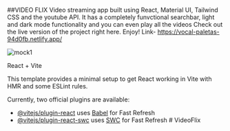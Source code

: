 ##VIDEO FLIX
Video streaming app built using React, Material UI, Tailwind CSS and the youtube API. It has a completely funvctional searchbar, light and dark mode functionality and you can even play all the videos
Check out the live version of the project right here. Enjoy!
Link- https://vocal-paletas-94d0fb.netlify.app/

![mock1](https://github.com/Nchhabra25/VideoFlix/assets/124149051/02320572-e270-456e-8e38-b990906212a2)



 React + Vite

This template provides a minimal setup to get React working in Vite with HMR and some ESLint rules.

Currently, two official plugins are available:

- [@vitejs/plugin-react](https://github.com/vitejs/vite-plugin-react/blob/main/packages/plugin-react/README.md) uses [Babel](https://babeljs.io/) for Fast Refresh
- [@vitejs/plugin-react-swc](https://github.com/vitejs/vite-plugin-react-swc) uses [SWC](https://swc.rs/) for Fast Refresh
#   V i d e o F l i x 
 
 
